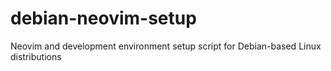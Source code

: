 # debian-neovim-setup
Neovim and development environment setup script for Debian-based Linux distributions
